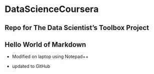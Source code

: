 # DataScienceCoursera
## Repo for The Data Scientist’s Toolbox Project

##   Hello World of Markdown


* Modified on laptop using Notepad++

* updated to GitHub

